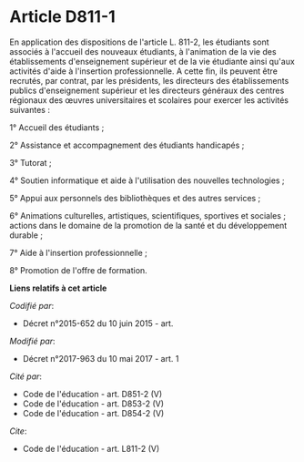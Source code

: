 # Article D811-1

En application des dispositions de l'article L. 811-2, les étudiants sont associés à l'accueil des nouveaux étudiants, à
l'animation de la vie des établissements d'enseignement supérieur et de la vie étudiante ainsi qu'aux activités d'aide à
l'insertion professionnelle. A cette fin, ils peuvent être recrutés, par contrat, par les présidents, les directeurs des
établissements publics d'enseignement supérieur et les directeurs généraux des centres régionaux des œuvres universitaires et
scolaires pour exercer les activités suivantes : 

1° Accueil des étudiants ; 

2° Assistance et accompagnement des étudiants handicapés ; 

3° Tutorat ; 

4° Soutien informatique et aide à l'utilisation des nouvelles technologies ; 

5° Appui aux personnels des bibliothèques et des autres services ; 

6° Animations culturelles, artistiques, scientifiques, sportives et sociales ; actions dans le domaine de la promotion de la
santé et du développement durable ; 

7° Aide à l'insertion professionnelle ; 

8° Promotion de l'offre de formation.

**Liens relatifs à cet article**

_Codifié par_:

  - Décret n°2015-652 du 10 juin 2015 - art.

_Modifié par_:

  - Décret n°2017-963 du 10 mai 2017 - art. 1

_Cité par_:

  - Code de l'éducation - art. D851-2 (V)
  - Code de l'éducation - art. D853-2 (V)
  - Code de l'éducation - art. D854-2 (V)

_Cite_:

  - Code de l'éducation - art. L811-2 (V)
